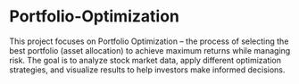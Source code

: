 # Portfolio-Optimization
This project focuses on Portfolio Optimization – the process of selecting the best portfolio (asset allocation) to achieve maximum returns while managing risk. The goal is to analyze stock market data, apply different optimization strategies, and visualize results to help investors make informed decisions.
